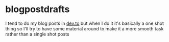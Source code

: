 # blogpostdrafts

[dev.to]: https://

I tend to do my blog posts in [dev.to] but when I do it it's basically a one shot thing so I'll try to have some material around to make it a more smooth task rather than a single shot posts